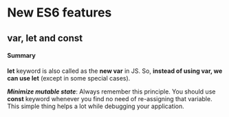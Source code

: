 # New ES6 features


## var, let and const

#### Summary
**let** keyword is also called as the **new var** in JS. So, **instead of using var, we can use let** (except in some special cases).  

***Minimize mutable state***:  Always remember this principle. You should use **const** keyword whenever you find no need of re-assigning that variable.  
This simple thing helps a lot while debugging your application.